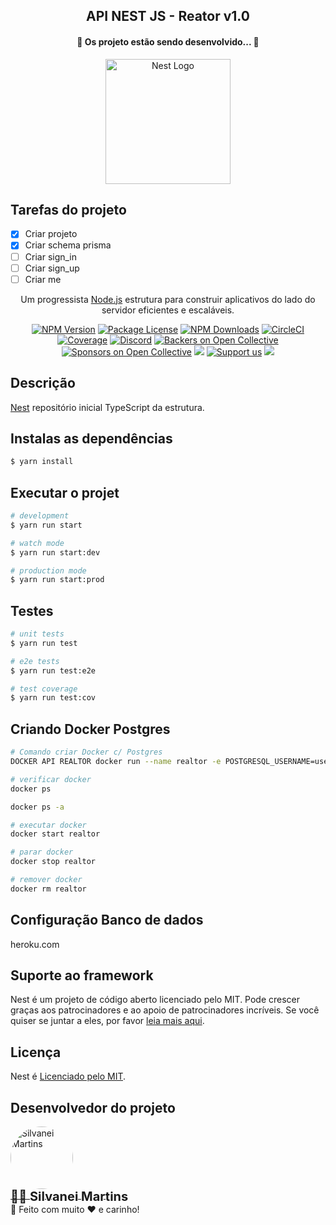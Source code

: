 <h2 align="center">
   API NEST JS  - Reator v1.0

<h4 align="center">
	🚧  Os projeto estão sendo desenvolvido...  🚧 <br />
</h4>

<!-- <p align="center">
  <a href="http://nestjs.com/" target="blank"><img src="https://nestjs.com/img/logo-small.svg" width="200" alt="Nest Logo" /></a>
</p> -->

<p align="center">
  <a href="http://nestjs.com/" target="blank"><img src="https://nestjs.com/img/logo-small.svg" width="200" alt="Nest Logo" /></a>
</p>

## Tarefas do projeto

-   [x] Criar projeto
-   [x] Criar schema prisma
-   [ ] Criar sign_in
-   [ ] Criar sign_up
-   [ ] Criar me

[circleci-image]: https://img.shields.io/circleci/build/github/nestjs/nest/master?token=abc123def456
[circleci-url]: https://circleci.com/gh/nestjs/nest

  <p align="center">Um progressista <a href="http://nodejs.org" target="_blank">Node.js</a> estrutura para construir aplicativos do lado do servidor eficientes e escaláveis.</p>
    <p align="center">
<a href="https://www.npmjs.com/~nestjscore" target="_blank"><img src="https://img.shields.io/npm/v/@nestjs/core.svg" alt="NPM Version" /></a>
<a href="https://www.npmjs.com/~nestjscore" target="_blank"><img src="https://img.shields.io/npm/l/@nestjs/core.svg" alt="Package License" /></a>
<a href="https://www.npmjs.com/~nestjscore" target="_blank"><img src="https://img.shields.io/npm/dm/@nestjs/common.svg" alt="NPM Downloads" /></a>
<a href="https://circleci.com/gh/nestjs/nest" target="_blank"><img src="https://img.shields.io/circleci/build/github/nestjs/nest/master" alt="CircleCI" /></a>
<a href="https://coveralls.io/github/nestjs/nest?branch=master" target="_blank"><img src="https://coveralls.io/repos/github/nestjs/nest/badge.svg?branch=master#9" alt="Coverage" /></a>
<a href="https://discord.gg/G7Qnnhy" target="_blank"><img src="https://img.shields.io/badge/discord-online-brightgreen.svg" alt="Discord"/></a>
<a href="https://opencollective.com/nest#backer" target="_blank"><img src="https://opencollective.com/nest/backers/badge.svg" alt="Backers on Open Collective" /></a>
<a href="https://opencollective.com/nest#sponsor" target="_blank"><img src="https://opencollective.com/nest/sponsors/badge.svg" alt="Sponsors on Open Collective" /></a>
  <a href="https://paypal.me/kamilmysliwiec" target="_blank"><img src="https://img.shields.io/badge/Donate-PayPal-ff3f59.svg"/></a>
    <a href="https://opencollective.com/nest#sponsor"  target="_blank"><img src="https://img.shields.io/badge/Support%20us-Open%20Collective-41B883.svg" alt="Support us"></a>
  <a href="https://twitter.com/nestframework" target="_blank"><img src="https://img.shields.io/twitter/follow/nestframework.svg?style=social&label=Follow"></a>
</p>
  <!--[![Backers on Open Collective](https://opencollective.com/nest/backers/badge.svg)](https://opencollective.com/nest#backer)
  [![Sponsors on Open Collective](https://opencollective.com/nest/sponsors/badge.svg)](https://opencollective.com/nest#sponsor)-->

## Descrição

[Nest](https://github.com/nestjs/nest) repositório inicial TypeScript da estrutura.

## Instalas as dependências

```bash
$ yarn install
```

## Executar o projet

```bash
# development
$ yarn run start

# watch mode
$ yarn run start:dev

# production mode
$ yarn run start:prod
```

## Testes

```bash
# unit tests
$ yarn run test

# e2e tests
$ yarn run test:e2e

# test coverage
$ yarn run test:cov
```

## Criando Docker Postgres

```bash
# Comando criar Docker c/ Postgres
DOCKER API REALTOR docker run --name realtor -e POSTGRESQL_USERNAME=user -e POSTGRESQL_PASSWORD=senha -e POSTGRESQL_DATABASE=realtor -p 5432:5432 bitnami/postgresql

# verificar docker
docker ps

docker ps -a

# executar docker
docker start realtor

# parar docker
docker stop realtor

# remover docker
docker rm realtor
```

## Configuração Banco de dados

heroku.com

## Suporte ao framework

Nest é um projeto de código aberto licenciado pelo MIT. Pode crescer graças aos patrocinadores e ao apoio de patrocinadores incríveis. Se você quiser se juntar a eles, por favor [leia mais aqui](https://docs.nestjs.com/support).

## Licença

Nest é [Licenciado pelo MIT](LICENSE).

## Desenvolvedor do projeto

<a href="https://github.com/SilvaneiMartins">
    <img
        style="border-radius:50%"
        src="https://github.com/SilvaneiMartins.png"
        width="100px;"
        alt="Silvanei Martins"
    />
</a>
<br />
<a href="https://github.com/SilvaneiMartins" title="Silvanei martins" >
    <sub style="font-size: 20px; font-weight: bold">
        👨‍🚀 <b>Silvanei Martins</b>
    </sub>
</a>
<br />
🚀 Feito com muito ❤️ e carinho!
